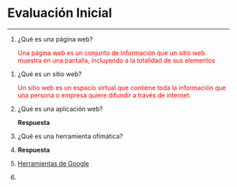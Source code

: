 
# Evaluación Inicial 
________________________________________

1. ¿Qué es una página web? 

    <span style="color:red">Una página web es un conjunto de información que un sitio web muestra en una pantalla, incluyendo a la totalidad de sus elementos 
</span>

1. ¿Qué es un sitio web?
   
    <span style="color:red"> Un sitio web es un espacio virtual que contiene toda la información que una persona o empresa quiere difundir a través de internet.
</span>

2. ¿Qué es una aplicación web?
   
    __Respuesta__

3. ¿Qué es una herramienta ofimática? 
   
4. 
    __Respuesta__

5.  [Herramientas de Google](https://www.google.com/intl/es-419/chrome/browser-tools "Herramientas de Google")
6.  
